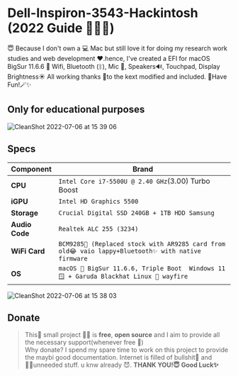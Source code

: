 # Dell-Inspiron-3543-Hackintosh (2022 Guide 💁🏻‍♂️)
 😇 Because I don't own a 💻 Mac but still love it for doing my research work studies and web development ❤️.hence, I've created a EFI for macOS BigSur 11.6.6 📶 Wifi, Bluetooth (ᛒ), Mic 🎤, Speakers🔊, Touchpad, Display Brightness☀️ All working thanks 🙏to the kext modified and included. 👋Have Fun!🪄✨

## Only for educational purposes

![CleanShot 2022-07-06 at 15 39 06](https://user-images.githubusercontent.com/47497714/177526894-f889a060-1937-4ba6-a43b-979bc6d733a8.png)



## Specs

| Component      | Brand                                     |
|----------------|-------------------------------------------|
| **CPU**        | `Intel Core i7-5500U @ 2.40 GHz`(3.00) Turbo Boost   |
| **iGPU**       | `Intel HD Graphics 5500`                 |
| **Storage**    | `Crucial Digital SSD 240GB + 1TB HDD Samsung`  |
| **Audio Code** | `Realtek ALC 255 (3234)`                  |
| **WiFi Card**  | `BCM9285📶 (Replaced stock with AR9285 card from old😂 vaio lappy+Bluetooth✨ with native firmware`  |
| **OS**         | `macOS 🍏 BigSur 11.6.6, Triple Boot  Windows 11🪟 + Garuda Blackhat Linux 🦅 wayfire `          |


![CleanShot 2022-07-06 at 15 38 03](https://user-images.githubusercontent.com/47497714/177526780-cced6b82-83d4-4a3a-aab9-7c442c4d0478.png)

## Donate


> This🤏 small project 🧙‍♂️  is **free**, **open source** and I aim to provide all the necessary support(whenever free 🤪)<br>
> Why donate? I spend my spare time to work on this project to provide the maybi good documentation. Internet is filled of bullshit💩 and 🧙‍♂️unneeded stuff. u knw already 😈. **THANK YOU!😇 Good Luck✨**


